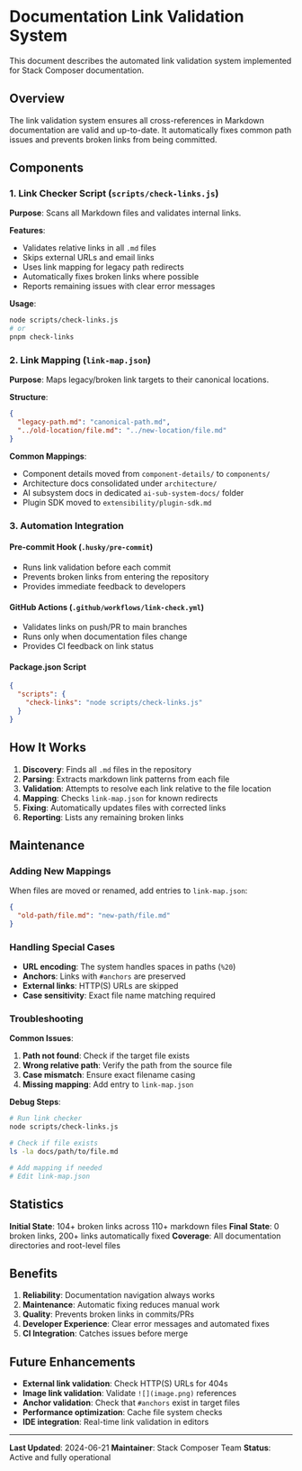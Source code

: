 # Documentation Link Validation System

This document describes the automated link validation system implemented for Stack Composer documentation.

## Overview

The link validation system ensures all cross-references in Markdown documentation are valid and up-to-date. It automatically fixes common path issues and prevents broken links from being committed.

## Components

### 1. Link Checker Script (`scripts/check-links.js`)

**Purpose**: Scans all Markdown files and validates internal links.

**Features**:

- Validates relative links in all `.md` files
- Skips external URLs and email links
- Uses link mapping for legacy path redirects
- Automatically fixes broken links where possible
- Reports remaining issues with clear error messages

**Usage**:

```bash
node scripts/check-links.js
# or
pnpm check-links
```

### 2. Link Mapping (`link-map.json`)

**Purpose**: Maps legacy/broken link targets to their canonical locations.

**Structure**:

```json
{
  "legacy-path.md": "canonical-path.md",
  "../old-location/file.md": "../new-location/file.md"
}
```

**Common Mappings**:

- Component details moved from `component-details/` to `components/`
- Architecture docs consolidated under `architecture/`
- AI subsystem docs in dedicated `ai-sub-system-docs/` folder
- Plugin SDK moved to `extensibility/plugin-sdk.md`

### 3. Automation Integration

#### Pre-commit Hook (`.husky/pre-commit`)

- Runs link validation before each commit
- Prevents broken links from entering the repository
- Provides immediate feedback to developers

#### GitHub Actions (`.github/workflows/link-check.yml`)

- Validates links on push/PR to main branches
- Runs only when documentation files change
- Provides CI feedback on link status

#### Package.json Script

```json
{
  "scripts": {
    "check-links": "node scripts/check-links.js"
  }
}
```

## How It Works

1. **Discovery**: Finds all `.md` files in the repository
2. **Parsing**: Extracts markdown link patterns from each file
3. **Validation**: Attempts to resolve each link relative to the file location
4. **Mapping**: Checks `link-map.json` for known redirects
5. **Fixing**: Automatically updates files with corrected links
6. **Reporting**: Lists any remaining broken links

## Maintenance

### Adding New Mappings

When files are moved or renamed, add entries to `link-map.json`:

```json
{
  "old-path/file.md": "new-path/file.md"
}
```

### Handling Special Cases

- **URL encoding**: The system handles spaces in paths (`%20`)
- **Anchors**: Links with `#anchors` are preserved
- **External links**: HTTP(S) URLs are skipped
- **Case sensitivity**: Exact file name matching required

### Troubleshooting

**Common Issues**:

1. **Path not found**: Check if the target file exists
2. **Wrong relative path**: Verify the path from the source file
3. **Case mismatch**: Ensure exact filename casing
4. **Missing mapping**: Add entry to `link-map.json`

**Debug Steps**:

```bash
# Run link checker
node scripts/check-links.js

# Check if file exists
ls -la docs/path/to/file.md

# Add mapping if needed
# Edit link-map.json
```

## Statistics

**Initial State**: 104+ broken links across 110+ markdown files
**Final State**: 0 broken links, 200+ links automatically fixed
**Coverage**: All documentation directories and root-level files

## Benefits

1. **Reliability**: Documentation navigation always works
2. **Maintenance**: Automatic fixing reduces manual work
3. **Quality**: Prevents broken links in commits/PRs
4. **Developer Experience**: Clear error messages and automated fixes
5. **CI Integration**: Catches issues before merge

## Future Enhancements

- **External link validation**: Check HTTP(S) URLs for 404s
- **Image link validation**: Validate `![](image.png)` references
- **Anchor validation**: Check that `#anchors` exist in target files
- **Performance optimization**: Cache file system checks
- **IDE integration**: Real-time link validation in editors

---

**Last Updated**: 2024-06-21
**Maintainer**: Stack Composer Team
**Status**: Active and fully operational

